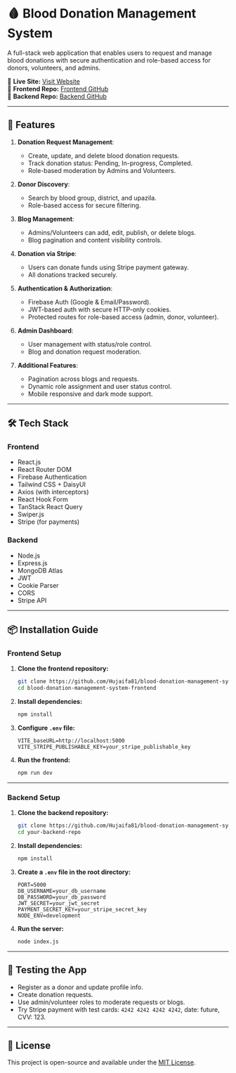 
# 🩸 Blood Donation Management System

A full-stack web application that enables users to request and manage blood donations with secure authentication and role-based access for donors, volunteers, and admins.

🔗 **Live Site:** [Visit Website](https://blood-donation-managemen-7ebd3.web.app/)  
🔗 **Frontend Repo:** [Frontend GitHub](https://github.com/Hujaifa81/blood-donation-management-system-frontend)  
🔗 **Backend Repo:** [Backend GitHub](https://github.com/Hujaifa81/blood-donation-management-system-backend)

---

## 🚀 Features

1. **Donation Request Management**:
   - Create, update, and delete blood donation requests.
   - Track donation status: Pending, In-progress, Completed.
   - Role-based moderation by Admins and Volunteers.

2. **Donor Discovery**:
   - Search by blood group, district, and upazila.
   - Role-based access for secure filtering.

3. **Blog Management**:
   - Admins/Volunteers can add, edit, publish, or delete blogs.
   - Blog pagination and content visibility controls.

4. **Donation via Stripe**:
   - Users can donate funds using Stripe payment gateway.
   - All donations tracked securely.

5. **Authentication & Authorization**:
   - Firebase Auth (Google & Email/Password).
   - JWT-based auth with secure HTTP-only cookies.
   - Protected routes for role-based access (admin, donor, volunteer).

6. **Admin Dashboard**:
   - User management with status/role control.
   - Blog and donation request moderation.

7. **Additional Features**:
   - Pagination across blogs and requests.
   - Dynamic role assignment and user status control.
   - Mobile responsive and dark mode support.

---

## 🛠 Tech Stack

### Frontend

- React.js
- React Router DOM
- Firebase Authentication
- Tailwind CSS + DaisyUI
- Axios (with interceptors)
- React Hook Form
- TanStack React Query
- Swiper.js
- Stripe (for payments)

### Backend

- Node.js
- Express.js
- MongoDB Atlas
- JWT
- Cookie Parser
- CORS
- Stripe API

---

## 📦 Installation Guide

### Frontend Setup

1. **Clone the frontend repository:**
   ```bash
   git clone https://github.com/Hujaifa81/blood-donation-management-system-frontend.git
   cd blood-donation-management-system-frontend
   ```

2. **Install dependencies:**
   ```bash
   npm install
   ```

3. **Configure `.env` file:**
   ```env
   VITE_baseURL=http://localhost:5000
   VITE_STRIPE_PUBLISHABLE_KEY=your_stripe_publishable_key
   ```

4. **Run the frontend:**
   ```bash
   npm run dev
   ```

---

### Backend Setup

1. **Clone the backend repository:**
   ```bash
   git clone https://github.com/Hujaifa81/blood-donation-management-system-backend
   cd your-backend-repo
   ```

2. **Install dependencies:**
   ```bash
   npm install
   ```

3. **Create a `.env` file in the root directory:**
   ```env
   PORT=5000
   DB_USERNAME=your_db_username
   DB_PASSWORD=your_db_password
   JWT_SECRET=your_jwt_secret
   PAYMENT_SECRET_KEY=your_stripe_secret_key
   NODE_ENV=development
   ```

4. **Run the server:**
   ```bash
   node index.js
   ```

---

## 🧪 Testing the App

- Register as a donor and update profile info.
- Create donation requests.
- Use admin/volunteer roles to moderate requests or blogs.
- Try Stripe payment with test cards: `4242 4242 4242 4242`, date: future, CVV: 123.

---

## 📄 License

This project is open-source and available under the [MIT License](LICENSE).

